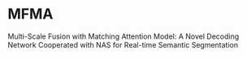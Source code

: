 # MFMA
Multi-Scale Fusion with Matching Attention Model: A Novel Decoding Network Cooperated with NAS for Real-time Semantic Segmentation
